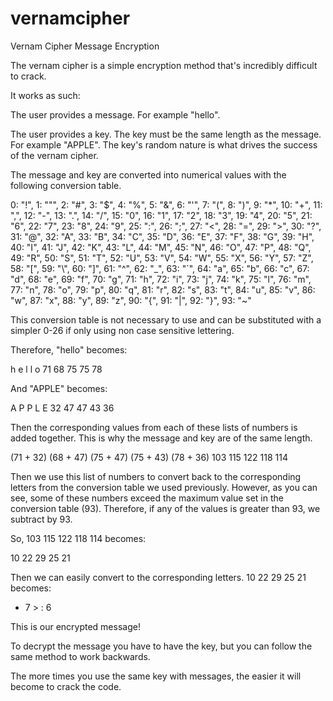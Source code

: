 # vernamcipher
Vernam Cipher Message Encryption

The vernam cipher is a simple encryption method that's incredibly difficult to crack.

It works as such:

The user provides a message. For example "hello".

The user provides a key. The key must be the same length as the message.
For example "APPLE". The key's random nature is what drives the success of the vernam cipher.

The message and key are converted into numerical values with the following conversion table.

0: "!", 1: "\"", 2: "#", 3: "$", 4: "%", 5: "&", 6: "\'", 7: "(", 8: ")",
      9: "*", 10: "+", 11: ",", 12: "-", 13: ".", 14: "/", 15: "0", 16: "1", 17: "2", 18: "3",
      19: "4", 20: "5", 21: "6", 22: "7", 23: "8", 24: "9", 25: ":", 26: ";", 27: "<", 28: "=",
      29: ">", 30: "?", 31: "@", 32: "A", 33: "B", 34: "C", 35: "D", 36: "E", 37: "F", 38: "G",
      39: "H", 40: "I", 41: "J", 42: "K", 43: "L", 44: "M", 45: "N", 46: "O", 47: "P", 48: "Q",
      49: "R", 50: "S", 51: "T", 52: "U", 53: "V", 54: "W", 55: "X", 56: "Y", 57: "Z", 58: "[",
      59: "\\", 60: "]", 61: "^", 62: "_", 63: "`", 64: "a", 65: "b", 66: "c", 67: "d", 68: "e",
      69: "f", 70: "g", 71: "h", 72: "i", 73: "j", 74: "k", 75: "l", 76: "m", 77: "n", 78: "o",
      79: "p", 80: "q", 81: "r", 82: "s", 83: "t", 84: "u", 85: "v", 86: "w", 87: "x", 88: "y",
      89: "z", 90: "{", 91: "|", 92: "}", 93: "~"
      
This conversion table is not necessary to use and can be substituted with a simpler 0-26 if
only using non case sensitive lettering.

Therefore, "hello" becomes:

  h  e  l  l  o
  71 68 75 75 78

And "APPLE" becomes:

  A  P  P  L  E
  32 47 47 43 36

Then the corresponding values from each of these lists of numbers is added together.
This is why the message and key are of the same length.

(71 + 32) (68 + 47) (75 + 47) (75 + 43) (78 + 36)
103 115 122 118 114

Then we use this list of numbers to convert back to the corresponding letters from the conversion
table we used previously. However, as you can see, some of these numbers exceed the maximum value set
in the conversion table (93). Therefore, if any of the values is greater than 93, we subtract by 93.

So, 103 115 122 118 114 becomes:

10 22 29 25 21

Then we can easily  convert to the corresponding letters. 10 22 29 25 21 becomes:

+ 7 > : 6

This is our encrypted message!

To decrypt the message you have to have the key, but you can follow the same method to work backwards.

The more times you use the same key with messages, the easier it will become to crack the code.
